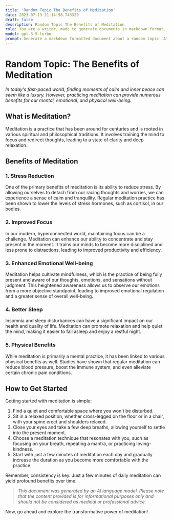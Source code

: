 ```yaml
---
title: 'Random Topic The Benefits of Meditation'
date: 2023-07-13 21:14:58.743320
draft: false
description: Random Topic The Benefits of Meditation
role: You are a writer, made to generate documents in markdown format. It is very important that all of the documents you generate are in valid markdown format.
model: gpt-3.5-turbo
prompt: Generate a markdown formatted document about a random topic. At the bottom, include a disclaimer explaining that the document was generated by you. The first line of the document should be the title. Make sure that the entire document is in proper markdown format, using a mix of various tags to make the document visually appealing.
---
```


# Random Topic: The Benefits of Meditation

*In today's fast-paced world, finding moments of calm and inner peace can seem like a luxury. However, practicing meditation can provide numerous benefits for our mental, emotional, and physical well-being.*

## What is Meditation?

Meditation is a practice that has been around for centuries and is rooted in various spiritual and philosophical traditions. It involves training the mind to focus and redirect thoughts, leading to a state of clarity and deep relaxation.

## Benefits of Meditation

### 1. Stress Reduction

One of the primary benefits of meditation is its ability to reduce stress. By allowing ourselves to detach from our racing thoughts and worries, we can experience a sense of calm and tranquility. Regular meditation practice has been shown to lower the levels of stress hormones, such as cortisol, in our bodies.

### 2. Improved Focus

In our modern, hyperconnected world, maintaining focus can be a challenge. Meditation can enhance our ability to concentrate and stay present in the moment. It trains our minds to become more disciplined and less prone to distractions, leading to improved productivity and efficiency.

### 3. Enhanced Emotional Well-being

Meditation helps cultivate mindfulness, which is the practice of being fully present and aware of our thoughts, emotions, and sensations without judgment. This heightened awareness allows us to observe our emotions from a more objective standpoint, leading to improved emotional regulation and a greater sense of overall well-being.

### 4. Better Sleep

Insomnia and sleep disturbances can have a significant impact on our health and quality of life. Meditation can promote relaxation and help quiet the mind, making it easier to fall asleep and enjoy a restful night.

### 5. Physical Benefits

While meditation is primarily a mental practice, it has been linked to various physical benefits as well. Studies have shown that regular meditation can reduce blood pressure, boost the immune system, and even alleviate certain chronic pain conditions.

## How to Get Started

Getting started with meditation is simple:

1. Find a quiet and comfortable space where you won't be disturbed.
2. Sit in a relaxed position, whether cross-legged on the floor or in a chair, with your spine erect and shoulders relaxed.
3. Close your eyes and take a few deep breaths, allowing yourself to settle into the present moment.
4. Choose a meditation technique that resonates with you, such as focusing on your breath, repeating a mantra, or practicing loving-kindness.
5. Start with just a few minutes of meditation each day and gradually increase the duration as you become more comfortable with the practice.

Remember, consistency is key. Just a few minutes of daily meditation can yield profound benefits over time.

> *This document was generated by an AI language model. Please note that the content provided is for informational purposes only and should not be considered as medical or professional advice.*

Now, go ahead and explore the transformative power of meditation!